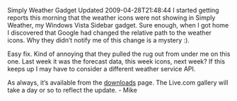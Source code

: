 Simply Weather Gadget Updated
2009-04-28T21:48:44
I started getting reports this morning that the weather icons were not showing in Simply Weather, my Windows Vista Sidebar gadget. Sure enough, when I got home I discovered that Google had changed the relative path to the weather icons. Why they didn’t notify me of this change is a mystery :).

Easy fix. Kind of annoying that they pulled the rug out from under me on this one. Last week it was the forecast data, this week icons, next week? If this keeps up I may have to consider a different weather service API.

As always, it’s available from the [downloads](/downloads) page. The Live.com gallery will take a day or so to reflect the update. - Mike
